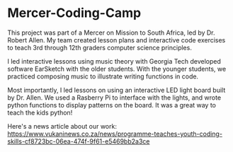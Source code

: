 # Mercer-Coding-Camp


This project was part of a Mercer on Mission to South Africa, led by Dr. Robert Allen. My team created lesson plans and interactive code exercises to teach 3rd through 12th graders computer science principles. 

I led interactive lessons using music theory with Georgia Tech developed software EarSketch with the older students. With the younger students, we practiced composing music to illustrate writing functions in code. 

Most importantly, I led lessons on using an interactive LED light board built by Dr. Allen. We used a Rasberry Pi to interface with the lights, and wrote python functions to display patterns on the board. It was a great way to teach the kids python!

Here's a news article about our work:
https://www.vukaninews.co.za/news/programme-teaches-youth-coding-skills-cf8723bc-06ea-474f-9f61-e5469bb2a3ce 
